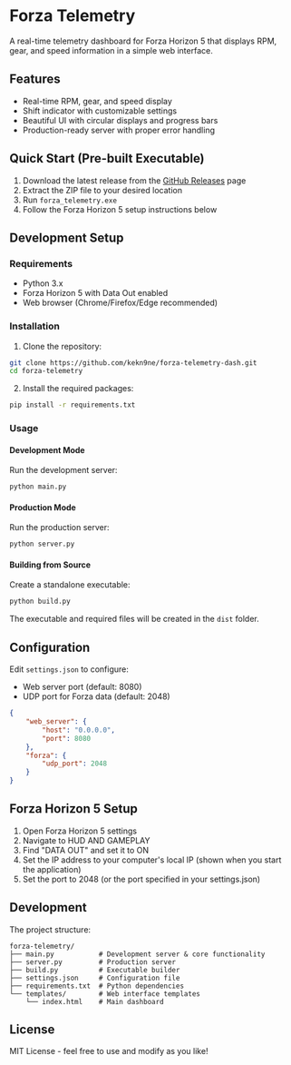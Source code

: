 # Forza Telemetry

A real-time telemetry dashboard for Forza Horizon 5 that displays RPM, gear, and speed information in a simple web interface.

## Features

- Real-time RPM, gear, and speed display
- Shift indicator with customizable settings
- Beautiful UI with circular displays and progress bars
- Production-ready server with proper error handling

## Quick Start (Pre-built Executable)

1. Download the latest release from the [GitHub Releases](https://github.com/kekn9ne/forza-telemetry-dash/releases) page
2. Extract the ZIP file to your desired location
3. Run `forza_telemetry.exe`
4. Follow the Forza Horizon 5 setup instructions below

## Development Setup

### Requirements

- Python 3.x
- Forza Horizon 5 with Data Out enabled
- Web browser (Chrome/Firefox/Edge recommended)

### Installation

1. Clone the repository:
```bash
git clone https://github.com/kekn9ne/forza-telemetry-dash.git
cd forza-telemetry
```

2. Install the required packages:
```bash
pip install -r requirements.txt
```

### Usage

#### Development Mode

Run the development server:
```bash
python main.py
```

#### Production Mode

Run the production server:
```bash
python server.py
```

#### Building from Source

Create a standalone executable:
```bash
python build.py
```

The executable and required files will be created in the `dist` folder.

## Configuration

Edit `settings.json` to configure:
- Web server port (default: 8080)
- UDP port for Forza data (default: 2048)

```json
{
    "web_server": {
        "host": "0.0.0.0",
        "port": 8080
    },
    "forza": {
        "udp_port": 2048
    }
}
```

## Forza Horizon 5 Setup

1. Open Forza Horizon 5 settings
2. Navigate to HUD AND GAMEPLAY
3. Find "DATA OUT" and set it to ON
4. Set the IP address to your computer's local IP (shown when you start the application)
5. Set the port to 2048 (or the port specified in your settings.json)

## Development

The project structure:
```
forza-telemetry/
├── main.py           # Development server & core functionality
├── server.py         # Production server
├── build.py          # Executable builder
├── settings.json     # Configuration file
├── requirements.txt  # Python dependencies
└── templates/        # Web interface templates
    └── index.html    # Main dashboard
```

## License

MIT License - feel free to use and modify as you like! 